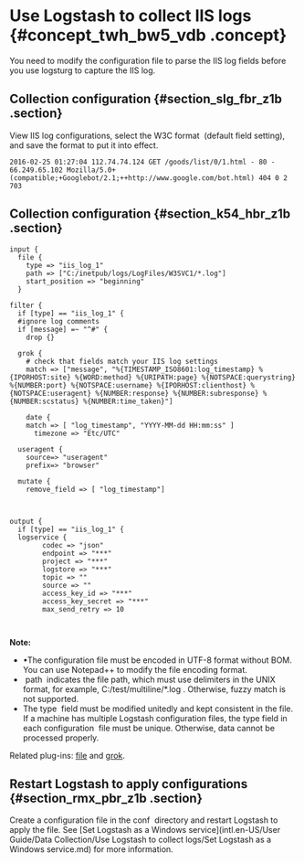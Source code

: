 # Use Logstash to collect IIS logs {#concept_twh_bw5_vdb .concept}

You need to modify the configuration file to parse the IIS log fields before you use logsturg to capture the IIS log.

## Collection configuration {#section_slg_fbr_z1b .section}

View IIS log configurations, select the W3C format  \(default field setting\), and save the format to put it into effect.

```
2016-02-25 01:27:04 112.74.74.124 GET /goods/list/0/1.html - 80 - 66.249.65.102 Mozilla/5.0+(compatible;+Googlebot/2.1;++http://www.google.com/bot.html) 404 0 2 703
```

## Collection configuration {#section_k54_hbr_z1b .section}

```
input {
  file {
    type => "iis_log_1"
    path => ["C:/inetpub/logs/LogFiles/W3SVC1/*.log"]
    start_position => "beginning"
  }

filter {
  if [type] == "iis_log_1" {
  #ignore log comments
  if [message] =~ "^#" {
    drop {}
  
  grok {
    # check that fields match your IIS log settings
    match => ["message", "%{TIMESTAMP_ISO8601:log_timestamp} %{IPORHOST:site} %{WORD:method} %{URIPATH:page} %{NOTSPACE:querystring} %{NUMBER:port} %{NOTSPACE:username} %{IPORHOST:clienthost} %{NOTSPACE:useragent} %{NUMBER:response} %{NUMBER:subresponse} %{NUMBER:scstatus} %{NUMBER:time_taken}"]
  
    date {
    match => [ "log_timestamp", "YYYY-MM-dd HH:mm:ss" ]
      timezone => "Etc/UTC"
      
  useragent {
    source=> "useragent"
    prefix=> "browser"
  
  mutate {
    remove_field => [ "log_timestamp"]
  
  

output {
  if [type] == "iis_log_1" {
  logservice {
        codec => "json"
        endpoint => "***"
        project => "***"
        logstore => "***"
        topic => ""
        source => ""
        access_key_id => "***"
        access_key_secret => "***"
        max_send_retry => 10
    
    

```

**Note:** 

-   •The configuration file must be encoded in UTF-8 format without BOM. You can use Notepad++ to modify the file encoding format. 
-    path  indicates the file path, which must use delimiters in the UNIX format, for example, C:/test/multiline/\*.log . Otherwise, fuzzy match is not supported.
-   The type  field must be modified unitedly and kept consistent in the file. If a machine has multiple Logstash configuration files, the type field in each configuration  file must be unique. Otherwise, data cannot be processed properly.

Related plug-ins: [file](https://www.elastic.co/guide/en/logstash/current/plugins-inputs-file.html) and [grok](https://www.elastic.co/guide/en/logstash/current/plugins-filters-grok.html).

## Restart Logstash to apply configurations {#section_rmx_pbr_z1b .section}

Create a configuration file in the conf  directory and restart Logstash to apply the file. See [Set Logstash as a Windows service](intl.en-US/User Guide/Data Collection/Use Logstash to collect logs/Set Logstash as a Windows service.md) for more information.

